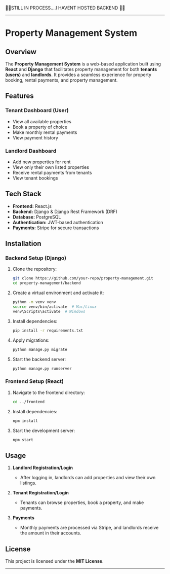 🚀🚀STILL IN PROCESS....I HAVENT HOSTED BACKEND 🚀🚀

---

# **Property Management System**  

## **Overview**  
The **Property Management System** is a web-based application built using **React** and **Django** that facilitates property management for both **tenants (users)** and **landlords**. It provides a seamless experience for property booking, rental payments, and property management.  

## **Features**  

### **Tenant Dashboard (User)**  
- View all available properties  
- Book a property of choice  
- Make monthly rental payments  
- View payment history  

### **Landlord Dashboard**  
- Add new properties for rent  
- View only their own listed properties  
- Receive rental payments from tenants  
- View tenant bookings  



## **Tech Stack**  
- **Frontend:** React.js  
- **Backend:** Django & Django Rest Framework (DRF)  
- **Database:** PostgreSQL  
- **Authentication:** JWT-based authentication  
- **Payments:** Stripe for secure transactions  

## **Installation**  

### **Backend Setup (Django)**  
1. Clone the repository:  
   ```bash
   git clone https://github.com/your-repo/property-management.git
   cd property-management/backend
   ```  
2. Create a virtual environment and activate it:  
   ```bash
   python -m venv venv
   source venv/bin/activate  # Mac/Linux
   venv\Scripts\activate  # Windows
   ```  
3. Install dependencies:  
   ```bash
   pip install -r requirements.txt
   ```  
4. Apply migrations:  
   ```bash
   python manage.py migrate
   ```  
5. Start the backend server:  
   ```bash
   python manage.py runserver
   ```  

### **Frontend Setup (React)**  
1. Navigate to the frontend directory:  
   ```bash
   cd ../frontend
   ```  
2. Install dependencies:  
   ```bash
   npm install
   ```  
3. Start the development server:  
   ```bash
   npm start
   ```  

## **Usage**  
1. **Landlord Registration/Login**  
   - After logging in, landlords can add properties and view their own listings.  

2. **Tenant Registration/Login**  
   - Tenants can browse properties, book a property, and make payments.  

3. **Payments**  
   - Monthly payments are processed via Stripe, and landlords receive the amount in their accounts.  




## **License**  
This project is licensed under the **MIT License**.  

---

